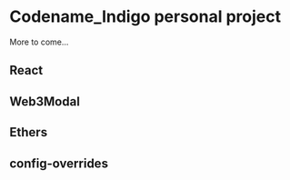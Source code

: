 # Codename_Indigo personal project

More to come...

## React

## Web3Modal

## Ethers

## config-overrides